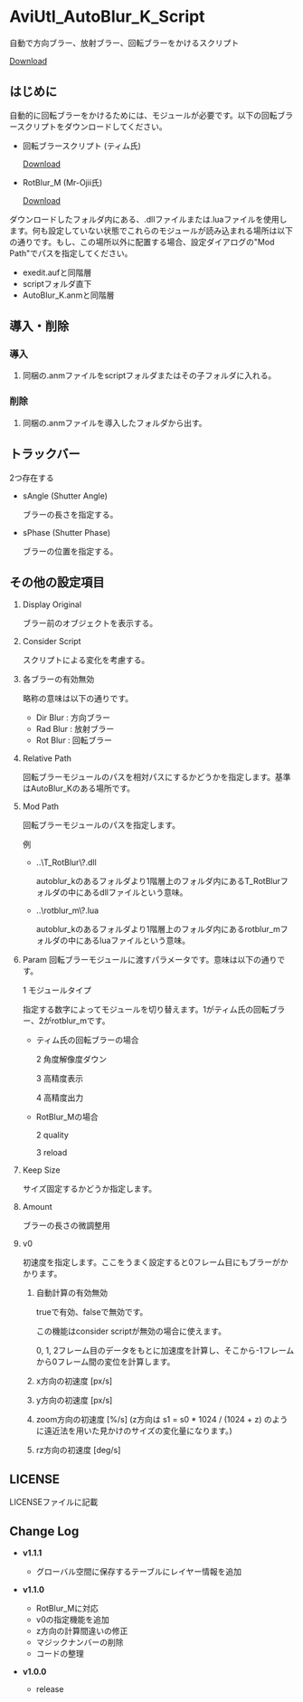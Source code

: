 # AviUtl_AutoBlur_K_Script

自動で方向ブラー、放射ブラー、回転ブラーをかけるスクリプト

[Download](https://github.com/korarei/AviUtl_AutoBlur_K_Script/releases)


## はじめに

自動的に回転ブラーをかけるためには、モジュールが必要です。以下の回転ブラースクリプトをダウンロードしてください。

- 回転ブラースクリプト (ティム氏)

    [Download](https://tim3.web.fc2.com/sidx.htm)

- RotBlur_M (Mr-Ojii氏)

    [Download](https://github.com/Mr-Ojii/AviUtl-RotBlur_M-Script/releases)

ダウンロードしたフォルダ内にある、.dllファイルまたは.luaファイルを使用します。何も設定していない状態でこれらのモジュールが読み込まれる場所は以下の通りです。もし、この場所以外に配置する場合、設定ダイアログの"Mod Path"でパスを指定してください。

- exedit.aufと同階層   
- scriptフォルダ直下 
- AutoBlur_K.anmと同階層

## 導入・削除
### 導入
1. 同梱の.anmファイルをscriptフォルダまたはその子フォルダに入れる。

### 削除
1. 同梱の.anmファイルを導入したフォルダから出す。

## トラックバー
2つ存在する
- sAngle (Shutter Angle)

    ブラーの長さを指定する。

- sPhase (Shutter Phase)

    ブラーの位置を指定する。

## その他の設定項目
1. Display Original

    ブラー前のオブジェクトを表示する。

2. Consider Script

    スクリプトによる変化を考慮する。

3. 各ブラーの有効無効

    略称の意味は以下の通りです。

    - Dir Blur : 方向ブラー
    - Rad Blur : 放射ブラー
    - Rot Blur : 回転ブラー

4. Relative Path

    回転ブラーモジュールのパスを相対パスにするかどうかを指定します。基準はAutoBlur_Kのある場所です。

5. Mod Path

    回転ブラーモジュールのパスを指定します。

    例
   
    - ..\\T_RotBlur\\?.dll
   
      autoblur_kのあるフォルダより1階層上のフォルダ内にあるT_RotBlurフォルダの中にあるdllファイルという意味。
   
    - ..\\rotblur_m\\?.lua
   
      autoblur_kのあるフォルダより1階層上のフォルダ内にあるrotblur_mフォルダの中にあるluaファイルという意味。

7. Param
    回転ブラーモジュールに渡すパラメータです。意味は以下の通りです。

    1 モジュールタイプ
   
      指定する数字によってモジュールを切り替えます。1がティム氏の回転ブラー、2がrotblur_mです。

    - ティム氏の回転ブラーの場合

        2 角度解像度ダウン
      
        3 高精度表示
      
        4 高精度出力

    - RotBlur_Mの場合

        2 quality
      
        3 reload

9. Keep Size

    サイズ固定するかどうか指定します。

10. Amount

    ブラーの長さの微調整用

11. v0

    初速度を指定します。ここをうまく設定すると0フレーム目にもブラーがかかります。

    1. 自動計算の有効無効
       
        trueで有効、falseで無効です。
        
        この機能はconsider scriptが無効の場合に使えます。

        0, 1, 2フレーム目のデータをもとに加速度を計算し、そこから-1フレームから0フレーム間の変位を計算します。
    
    2. x方向の初速度 [px/s]
    3. y方向の初速度 [px/s]
    4. zoom方向の初速度 [%/s] (z方向は s1 = s0 * 1024 / (1024 + z) のように遠近法を用いた見かけのサイズの変化量になります。)
    5. rz方向の初速度 [deg/s]

## LICENSE
LICENSEファイルに記載

## Change Log
- **v1.1.1**
  - グローバル空間に保存するテーブルにレイヤー情報を追加

- **v1.1.0**
  - RotBlur_Mに対応
  - v0の指定機能を追加
  - z方向の計算間違いの修正
  - マジックナンバーの削除
  - コードの整理

- **v1.0.0**
  - release
